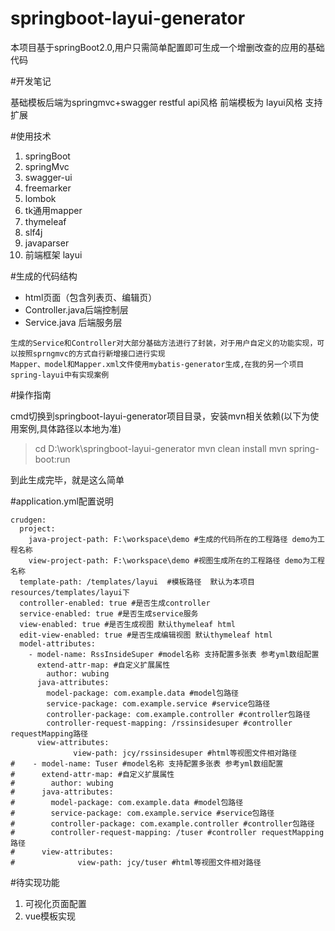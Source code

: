 # springboot-layui-generator

本项目基于springBoot2.0,用户只需简单配置即可生成一个增删改查的应用的基础代码

#开发笔记

基础模板后端为springmvc+swagger restful api风格
前端模板为 layui风格
支持扩展

#使用技术

1. springBoot
2. springMvc
3. swagger-ui
4. freemarker
5. lombok
6. tk通用mapper
7. thymeleaf
8. slf4j
9. javaparser
10. 前端框架 layui

#生成的代码结构

- html页面（包含列表页、编辑页）
- Controller.java后端控制层
- Service.java 后端服务层
```
生成的Service和Controller对大部分基础方法进行了封装，对于用户自定义的功能实现，可以按照sprngmvc的方式自行新增接口进行实现
Mapper、model和Mapper.xml文件使用mybatis-generator生成,在我的另一个项目spring-layui中有实现案例
```
#操作指南

cmd切换到springboot-layui-generator项目目录，安装mvn相关依赖(以下为使用案例,具体路径以本地为准)
 >   cd D:\work\springboot-layui-generator
 >   mvn clean install
 >   mvn spring-boot:run

到此生成完毕，就是这么简单

#application.yml配置说明

```
crudgen:
  project:
    java-project-path: F:\workspace\demo #生成的代码所在的工程路径 demo为工程名称
    view-project-path: F:\workspace\demo #视图生成所在的工程路径 demo为工程名称
  template-path: /templates/layui  #模板路径  默认为本项目 resources/templates/layui下
  controller-enabled: true #是否生成controller
  service-enabled: true #是否生成service服务
  view-enabled: true #是否生成视图 默认thymeleaf html
  edit-view-enabled: true #是否生成编辑视图 默认thymeleaf html
  model-attributes:
    - model-name: RssInsideSuper #model名称 支持配置多张表 参考yml数组配置
      extend-attr-map: #自定义扩展属性
        author: wubing
      java-attributes:
        model-package: com.example.data #model包路径
        service-package: com.example.service #service包路径
        controller-package: com.example.controller #controller包路径
        controller-request-mapping: /rssinsidesuper #controller requestMapping路径
      view-attributes:
              view-path: jcy/rssinsidesuper #html等视图文件相对路径
#    - model-name: Tuser #model名称 支持配置多张表 参考yml数组配置
#      extend-attr-map: #自定义扩展属性
#        author: wubing
#      java-attributes:
#        model-package: com.example.data #model包路径
#        service-package: com.example.service #service包路径
#        controller-package: com.example.controller #controller包路径
#        controller-request-mapping: /tuser #controller requestMapping路径
#      view-attributes:
#              view-path: jcy/tuser #html等视图文件相对路径
```

#待实现功能
1. 可视化页面配置
2. vue模板实现